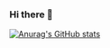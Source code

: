 ### Hi there 👋
[![Anurag's GitHub stats](https://github-readme-stats.vercel.app/api?username=bodaue&theme=dark)](https://github.com/anuraghazra/github-readme-stats)
<!--
**bodaue/bodaue** is a ✨ _special_ ✨ repository because its `README.md` (this file) appears on your GitHub profile.

Here are some ideas to get you started:
  
- 🔭 I’m currently working on ...
- 🌱 I’m currently learning ...
- 👯 I’m looking to collaborate on ...
- 🤔 I’m looking for help with ...
- 💬 Ask me about ...
- 📫 How to reach me: ...
- 😄 Pronouns: ...
- ⚡ Fun fact: ...
-->
